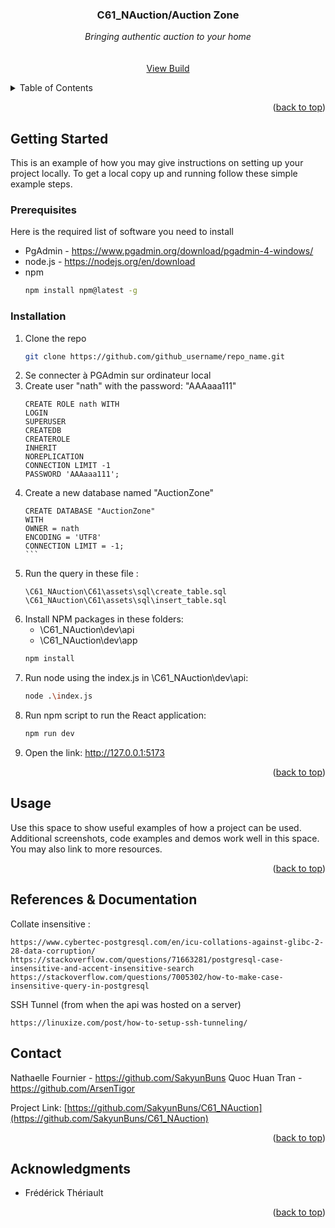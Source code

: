 
<h3 align="center">C61_NAuction/Auction Zone</h3>

  <p align="center">
    <i> Bringing authentic auction to your home</i>
    <br />
    <br />
    <br />
    <a href="https://github.com/github_username/repo_name">View Build</a>
  </p>
</div>



<!-- TABLE OF CONTENTS -->
<details>
  <summary>Table of Contents</summary>
  <ol>
    <li>
      <a href="#getting-started">Getting Started</a>
      <ul>
        <li><a href="#prerequisites">Prerequisites</a></li>
        <li><a href="#installation">Installation</a></li>
      </ul>
    </li>
    <li><a href="#usage">Usage</a></li>
    <li><a href="#contact">Contact</a></li>
    <li><a href="#acknowledgments">Acknowledgments</a></li>
  </ol>
</details>


<p align="right">(<a href="#readme-top">back to top</a>)</p>



<!-- GETTING STARTED 
Installation Instructions nécessaires à la mise en place de l’infrastructure de développement (langage, librairie, IDE …). Ces informations sont destinées à un programmeur qui désire utiliser votre projet dans un contexte de développement.
-->
## Getting Started

This is an example of how you may give instructions on setting up your project locally.
To get a local copy up and running follow these simple example steps.

### Prerequisites

Here is the required list of software you need to install


* PgAdmin - https://www.pgadmin.org/download/pgadmin-4-windows/
* node.js - https://nodejs.org/en/download
* npm
  ```sh
  npm install npm@latest -g
  ```

### Installation

1. Clone the repo
   ```sh
   git clone https://github.com/github_username/repo_name.git
   ```
2. Se connecter à PGAdmin sur ordinateur local
3. Create user "nath" with the password: "AAAaaa111"
    ```
    CREATE ROLE nath WITH
	LOGIN
	SUPERUSER
	CREATEDB
	CREATEROLE
	INHERIT
	NOREPLICATION
	CONNECTION LIMIT -1
	PASSWORD 'AAAaaa111'; 
    ```
4. Create a new database named "AuctionZone"
    ````
    CREATE DATABASE "AuctionZone"
    WITH 
    OWNER = nath
    ENCODING = 'UTF8'
    CONNECTION LIMIT = -1;
    ```
5. Run the query in these file : 
    ```
    \C61_NAuction\C61\assets\sql\create_table.sql
    \C61_NAuction\C61\assets\sql\insert_table.sql
    ```
6. Install NPM packages in these folders: 
    - \C61_NAuction\dev\api
    - \C61_NAuction\dev\app
   ```sh
   npm install
   ```
7. Run node using the index.js in \C61_NAuction\dev\api:
    ```sh
    node .\index.js
    ```
8. Run npm script to run the React application:
    ```sh
    npm run dev
    ```
9. Open the link: http://127.0.0.1:5173

<p align="right">(<a href="#readme-top">back to top</a>)</p>



<!-- USAGE EXAMPLES 
Utilisation Cette section indique comment démarrer votre projet et quels sont les usages fondamentaux (ici, sans être nécessaires, des captures d’écran sont généralement appréciées). Cette section est généralement pertinente pour expliquer la philosophie d’usage de la librairie. On s’adresse généralement aux programmeurs utilisateurs de votre projet.-->
## Usage

Use this space to show useful examples of how a project can be used. Additional screenshots, code examples and demos work well in this space. You may also link to more resources.

<p align="right">(<a href="#readme-top">back to top</a>)</p>

<!-- References -->
## References & Documentation

Collate insensitive :
```
https://www.cybertec-postgresql.com/en/icu-collations-against-glibc-2-28-data-corruption/
https://stackoverflow.com/questions/71663281/postgresql-case-insensitive-and-accent-insensitive-search
https://stackoverflow.com/questions/7005302/how-to-make-case-insensitive-query-in-postgresql
````

SSH Tunnel (from when the api was hosted on a server)
```
https://linuxize.com/post/how-to-setup-ssh-tunneling/
```

<!-- CONTACT -->
## Contact

Nathaelle Fournier - https://github.com/SakyunBuns
Quoc Huan Tran - https://github.com/ArsenTigor

Project Link: [https://github.com/SakyunBuns/C61_NAuction](https://github.com/SakyunBuns/C61_NAuction)

<p align="right">(<a href="#readme-top">back to top</a>)</p>



<!-- ACKNOWLEDGMENTS -->
## Acknowledgments

* Frédérick Thériault


<p align="right">(<a href="#readme-top">back to top</a>)</p>


